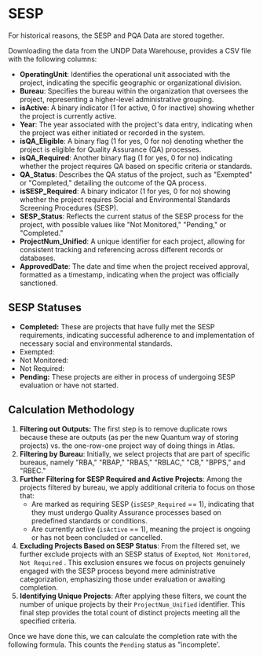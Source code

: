 # SESP

For historical reasons, the SESP and PQA Data are stored together.

Downloading the data from the UNDP Data Warehouse, provides a CSV file with the following columns:

* **OperatingUnit**: Identifies the operational unit associated with the project, indicating the specific geographic or organizational division.
* **Bureau**: Specifies the bureau within the organization that oversees the project, representing a higher-level administrative grouping.
* **isActive**: A binary indicator (1 for active, 0 for inactive) showing whether the project is currently active.
* **Year**: The year associated with the project's data entry, indicating when the project was either initiated or recorded in the system.
* **isQA\_Eligible**: A binary flag (1 for yes, 0 for no) denoting whether the project is eligible for Quality Assurance (QA) processes.
* **isQA\_Required**: Another binary flag (1 for yes, 0 for no) indicating whether the project requires QA based on specific criteria or standards.
* **QA\_Status**: Describes the QA status of the project, such as "Exempted" or "Completed," detailing the outcome of the QA process.
* **isSESP\_Required**: A binary indicator (1 for yes, 0 for no) showing whether the project requires Social and Environmental Standards Screening Procedures (SESP).
* **SESP\_Status**: Reflects the current status of the SESP process for the project, with possible values like "Not Monitored," "Pending," or "Completed."
* **ProjectNum\_Unified**: A unique identifier for each project, allowing for consistent tracking and referencing across different records or databases.
* **ApprovedDate**: The date and time when the project received approval, formatted as a timestamp, indicating when the project was officially sanctioned.



## SESP Statuses

* **Completed:** These are projects that have fully met the SESP requirements, indicating successful adherence to and implementation of necessary social and environmental standards.
* Exempted:&#x20;
* Not Monitored:&#x20;
* Not Required:&#x20;
* **Pending:** These projects are either in process of undergoing SESP evaluation or have not started.&#x20;

## Calculation Methodology&#x20;

1. **Filtering out Outputs:**  The first step is to remove duplicate rows because these are outputs (as per the new Quantum way of storing projects) vs. the one-row-one project way of doing things in Atlas.
2. **Filtering by Bureau**: Initially, we select projects that are part of specific bureaus, namely "RBA," "RBAP," "RBAS," "RBLAC," "CB," "BPPS," and "RBEC."&#x20;
3. **Further Filtering for SESP Required and Active Projects**: Among the projects filtered by bureau, we apply additional criteria to focus on those that:
   * Are marked as requiring SESP (`isSESP_Required` == 1), indicating that they must undergo Quality Assurance processes based on predefined standards or conditions.
   * Are currently active (`isActive` == 1), meaning the project is ongoing or has not been concluded or cancelled.
4. **Excluding Projects Based on SESP Status**: From the filtered set, we further exclude projects with an SESP status of  `Exepted`, `Not Monitored`, `Not Required` . This exclusion ensures we focus on projects genuinely engaged with the SESP process beyond mere administrative categorization, emphasizing those under evaluation or awaiting completion.
5. **Identifying Unique Projects**: After applying these filters, we count the number of unique projects by their `ProjectNum_Unified` identifier. This final step provides the total count of distinct projects meeting all the specified criteria.

Once we have done this, we can calculate the completion rate with the following formula. This counts the `Pending` status as "incomplete'.









